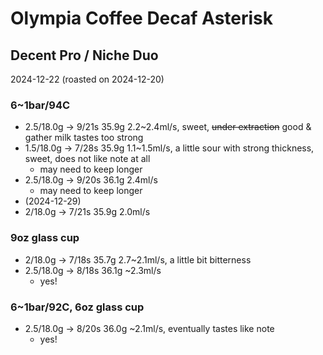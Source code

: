 # Olympia Coffee Decaf Asterisk

## Decent Pro / Niche Duo

2024-12-22 (roasted on 2024-12-20)

### 6~1bar/94C

- 2.5/18.0g -> 9/21s 35.9g 2.2\~2.4ml/s, sweet, ~~under extraction~~ good & gather milk tastes too strong
- 1.5/18.0g -> 7/28s 35.9g 1.1\~1.5ml/s, a little sour with strong thickness, sweet, does not like note at all
  - may need to keep longer
- 2.5/18.0g -> 9/20s 36.1g 2.4ml/s
  - may need to keep longer
- (2024-12-29)
- 2/18.0g -> 7/21s 35.9g 2.0ml/s

### 9oz glass cup

- 2/18.0g -> 7/18s 35.7g 2.7\~2.1ml/s, a little bit bitterness
- 2.5/18.0g -> 8/18s 36.1g \~2.3ml/s
  - yes!

### 6~1bar/92C, 6oz glass cup

- 2.5/18.0g -> 8/20s 36.0g \~2.1ml/s, eventually tastes like note
  - yes!

